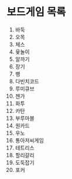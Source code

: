 # 보드게임 목록
1. 바둑
2. 오목
3. 체스
4. 윷놀이
5. 알까기
6. 장기
7. 뱅
8. 다빈치코드
9. 루미큐브
10. 젠가
11. 화투
12. 카탄
13. 부루마블
14. 원카드
15. 우노
16. 통아저씨게임
17. 테트리스
18. 할리갈리
19. 도둑잡기
20. 포커